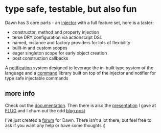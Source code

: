 # type safe, testable, but also fun #

Dawn has 3 core parts - an [injector](http://wiki.github.com/sammyt/dawn/dawninjections) with a full feature set, here is a taster:

*   constructor, method and property injection
*   terse DRY configuration via actionscript DSL
*   named, instance and factory providers for lots of flexibility
*   built-in and custom scopes
*   eager singleton scope for early object creation
*   post construction callbacks

A [notification](http://wiki.github.com/sammyt/dawn/dawnnotifications) system designed to leverage the in-built type system of the language and a [command](http://wiki.github.com/sammyt/dawn/dawncommands) library built on top of the injector and notifier for type safe injectable commands

## more info ##
 
Check out the [documentation](http://wiki.github.com/sammyt/dawn "wiki").  Then there is also the 
[presentation](http://www.slideshare.net/sammyt/dawn-actionscript-library-2563556) I gave
at [FLUG](http://www.meetup.com/flexlondon/calendar/11793506/?from=list&offset=0) and I churn out the odd [blog post](http://www.ziazoo.co.uk)

I've just created a [forum](http://www.dawn-lib.org) for Dawn.  There isn't a lot there, but feel free to ask if you want any help or have some thoughts :)







